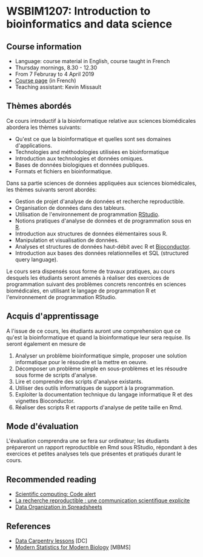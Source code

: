 # WSBIM1207: Introduction to bioinformatics and data science

## Course information

- Language: course material in English, course taught in French
- Thursday mornings, 8.30 - 12.30
- From 7 Februray to 4 April 2019
- [Course page](https://uclouvain.be/cours-2018-wsbim1207.html) (in French)
- Teaching assistant: Kevin Missault

## Thèmes abordés

Ce cours introductif à la bioinformatique relative aux sciences biomédicales abordera les thèmes suivants:

- Qu'est ce que la bioinformatique et quelles sont ses domaines d'applications.
- Technologies and méthodologies utilisées en bioinformatique
- Introduction aux technologies et données omiques.
- Bases de données biologiques et données publiques.
- Formats et fichiers en bioinformatique.

Dans sa partie sciences de données appliquées aux sciences biomédicales, les thèmes suivants seront abordés:

- Gestion de projet d'analyse de données et recherche reproductible.
- Organisation de données dans des tableurs.
- Utilisation de l'environnement de programmation [RStudio](https://www.rstudio.com/).
- Notions pratiques d'analyse de données et de programmation sous en [R](https://www.r-project.org/).
- Introduction aux structures de données élémentaires sous R.
- Manipulation et visualisation de données.
- Analyses et structures de données haut-débit avec R et [Bioconductor](https://bioconductor.org/).
- Introduction aux bases des données relationnelles et SQL (structured query language).

Le cours sera dispensés sous forme de travaux pratiques, au cours
desquels les étudiants seront amenés à réaliser des exercices de
programmation suivant des problèmes concrets rencontrés en sciences
biomédicales, en utilisant le langage de programmation R et
l'environnement de programmation RStudio.

## Acquis d'apprentissage

A l'issue de ce cours, les étudiants auront une comprehension que ce
qu'est la bioinformatique et quand la bioinformatique leur sera
requise. Ils seront également en mesure de

1. Analyser un problème bioinformatique simple, proposer une solution informatique pour le résoudre et la mettre en oeuvre.
2. Décomposer un problème simple en sous-problèmes et les résoudre sous forme de scripts d'analyse.
3. Lire et comprendre des scripts d'analyse existants.
4. Utiliser des outils informatiques de support à la programmation.
5. Exploiter la documentation technique du langage informatique R et des vignettes Bioconductor.
6. Réaliser des scripts R et rapports d'analyse de petite taille en Rmd.


## Mode d'évaluation

L'évaluation comprendra une se fera sur ordinateur; les étudiants
prépareront un rapport reproductible en Rmd sous RStudio, répondant à
des exercices et petites analyses tels que présentes et pratiqués
durant le cours.

## Recommended reading

- [Scientific computing: Code alert](https://www.nature.com/naturejobs/science/articles/10.1038/nj7638-563a)
- [La recherche reproductible : une communication scientifique explicite](http://www.publications-sfds.fr/index.php/stat_soc/article/view/448)
- [Data Organization in Spreadsheets](https://www.tandfonline.com/doi/full/10.1080/00031305.2017.1375989)


## References

- [Data Carpentry lessons](https://datacarpentry.org/lessons/) [DC]
- [Modern Statistics for Modern Biology](http://web.stanford.edu/class/bios221/book/) [MBMS]
